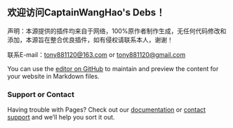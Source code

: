 ## 欢迎访问CaptainWangHao's Debs！

声明：本源提供的插件均来自于网络，100%原作者制作生成，无任何代码修改和添加，本源旨在整合优良插件，如有侵权请联系本人，谢谢！

联系E-mail：tony881120@163.com     or      tony881120@gmail.com
       
You can use the [editor on GitHub](https://github.com/tony881120/blog/edit/master/README.md) to maintain and preview the content for your website in Markdown files.

### Support or Contact

Having trouble with Pages? Check out our [documentation](https://help.github.com/categories/github-pages-basics/) or [contact support](https://github.com/contact) and we’ll help you sort it out.
